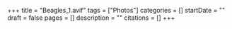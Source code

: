+++
title = "Beagles_1.avif"
tags = ["Photos"]
categories = []
startDate = ""
draft = false
pages = []
description = ""
citations = []
+++
